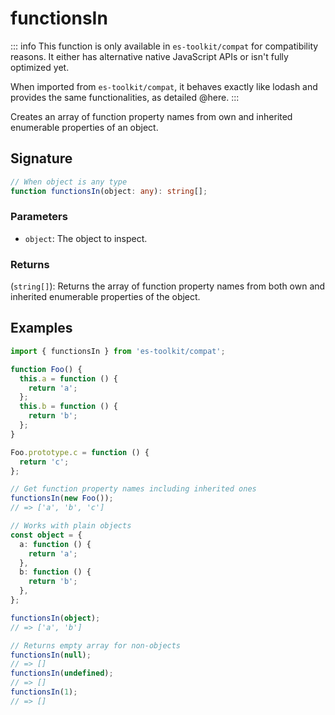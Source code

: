# functionsIn

::: info
This function is only available in `es-toolkit/compat` for compatibility reasons. It either has alternative native JavaScript APIs or isn't fully optimized yet.

When imported from `es-toolkit/compat`, it behaves exactly like lodash and provides the same functionalities, as detailed @here.
:::

Creates an array of function property names from own and inherited enumerable properties of an object.

## Signature

```typescript
// When object is any type
function functionsIn(object: any): string[];
```

### Parameters

- `object`: The object to inspect.

### Returns

(`string[]`): Returns the array of function property names from both own and inherited enumerable properties of the object.

## Examples

```typescript
import { functionsIn } from 'es-toolkit/compat';

function Foo() {
  this.a = function () {
    return 'a';
  };
  this.b = function () {
    return 'b';
  };
}

Foo.prototype.c = function () {
  return 'c';
};

// Get function property names including inherited ones
functionsIn(new Foo());
// => ['a', 'b', 'c']

// Works with plain objects
const object = {
  a: function () {
    return 'a';
  },
  b: function () {
    return 'b';
  },
};

functionsIn(object);
// => ['a', 'b']

// Returns empty array for non-objects
functionsIn(null);
// => []
functionsIn(undefined);
// => []
functionsIn(1);
// => []
```
